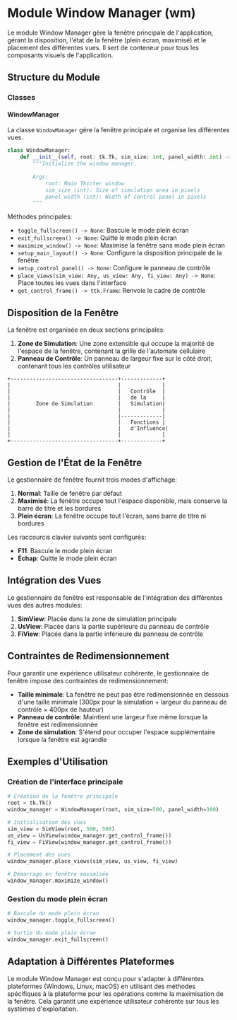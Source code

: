 # Module Window Manager (wm)

Le module Window Manager gère la fenêtre principale de l'application, gérant la disposition, l'état de la fenêtre (plein écran, maximisé) et le placement des différentes vues. Il sert de conteneur pour tous les composants visuels de l'application.

## Structure du Module

### Classes

#### WindowManager

La classe `WindowManager` gère la fenêtre principale et organise les différentes vues.

```python
class WindowManager:
    def __init__(self, root: tk.Tk, sim_size: int, panel_width: int) -> None:
        """Initialize the window manager.
        
        Args:
            root: Main Tkinter window
            sim_size (int): Size of simulation area in pixels
            panel_width (int): Width of control panel in pixels
        """
```

Méthodes principales:

- `toggle_fullscreen() -> None`: Bascule le mode plein écran
- `exit_fullscreen() -> None`: Quitte le mode plein écran
- `maximize_window() -> None`: Maximise la fenêtre sans mode plein écran
- `setup_main_layout() -> None`: Configure la disposition principale de la fenêtre
- `setup_control_panel() -> None`: Configure le panneau de contrôle
- `place_views(sim_view: Any, us_view: Any, fi_view: Any) -> None`: Place toutes les vues dans l'interface
- `get_control_frame() -> ttk.Frame`: Renvoie le cadre de contrôle

## Disposition de la Fenêtre

La fenêtre est organisée en deux sections principales:

1. **Zone de Simulation**: Une zone extensible qui occupe la majorité de l'espace de la fenêtre, contenant la grille de l'automate cellulaire
2. **Panneau de Contrôle**: Un panneau de largeur fixe sur le côté droit, contenant tous les contrôles utilisateur

```
+----------------------------------+-------------+
|                                  |             |
|                                  |   Contrôle  |
|                                  |   de la     |
|        Zone de Simulation        |   Simulation|
|                                  |             |
|                                  |-------------|
|                                  |   Fonctions |
|                                  |   d'Influence|
|                                  |             |
+----------------------------------+-------------+
```

## Gestion de l'État de la Fenêtre

Le gestionnaire de fenêtre fournit trois modes d'affichage:

1. **Normal**: Taille de fenêtre par défaut
2. **Maximisé**: La fenêtre occupe tout l'espace disponible, mais conserve la barre de titre et les bordures
3. **Plein écran**: La fenêtre occupe tout l'écran, sans barre de titre ni bordures

Les raccourcis clavier suivants sont configurés:

- **F11**: Bascule le mode plein écran
- **Échap**: Quitte le mode plein écran

## Intégration des Vues

Le gestionnaire de fenêtre est responsable de l'intégration des différentes vues des autres modules:

1. **SimView**: Placée dans la zone de simulation principale
2. **UsView**: Placée dans la partie supérieure du panneau de contrôle
3. **FiView**: Placée dans la partie inférieure du panneau de contrôle

## Contraintes de Redimensionnement

Pour garantir une expérience utilisateur cohérente, le gestionnaire de fenêtre impose des contraintes de redimensionnement:

- **Taille minimale**: La fenêtre ne peut pas être redimensionnée en dessous d'une taille minimale (300px pour la simulation + largeur du panneau de contrôle × 400px de hauteur)
- **Panneau de contrôle**: Maintient une largeur fixe même lorsque la fenêtre est redimensionnée
- **Zone de simulation**: S'étend pour occuper l'espace supplémentaire lorsque la fenêtre est agrandie

## Exemples d'Utilisation

### Création de l'interface principale

```python
# Création de la fenêtre principale
root = tk.Tk()
window_manager = WindowManager(root, sim_size=500, panel_width=300)

# Initialisation des vues
sim_view = SimView(root, 500, 500)
us_view = UsView(window_manager.get_control_frame())
fi_view = FiView(window_manager.get_control_frame())

# Placement des vues
window_manager.place_views(sim_view, us_view, fi_view)

# Démarrage en fenêtre maximisée
window_manager.maximize_window()
```

### Gestion du mode plein écran

```python
# Bascule du mode plein écran
window_manager.toggle_fullscreen()

# Sortie du mode plein écran
window_manager.exit_fullscreen()
```

## Adaptation à Différentes Plateformes

Le module Window Manager est conçu pour s'adapter à différentes plateformes (Windows, Linux, macOS) en utilisant des méthodes spécifiques à la plateforme pour les opérations comme la maximisation de la fenêtre. Cela garantit une expérience utilisateur cohérente sur tous les systèmes d'exploitation. 